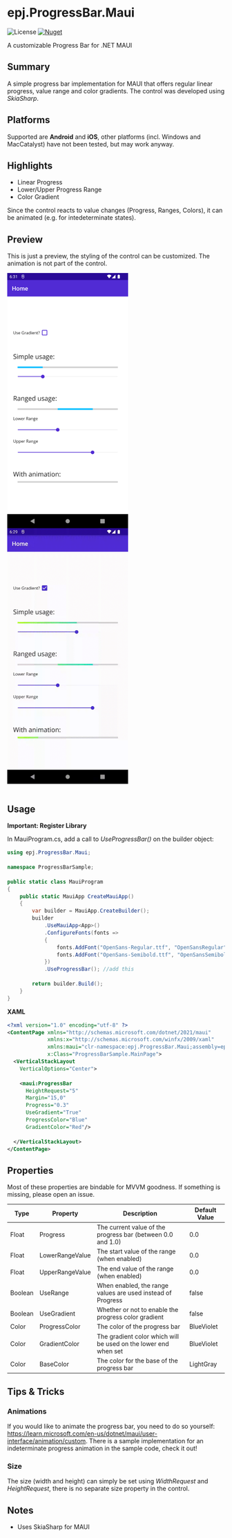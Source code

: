 # epj.ProgressBar.Maui
![License](https://img.shields.io/github/license/ewerspej/epj.ProgressBar.Maui)
[![Nuget](https://img.shields.io/nuget/v/epj.ProgressBar.Maui)](https://www.nuget.org/packages/epj.ProgressBar.Maui/)

A customizable Progress Bar for .NET MAUI

## Summary

A simple progress bar implementation for MAUI that offers regular linear progress, value range and color gradients. The control was developed using *SkiaSharp*.

## Platforms

Supported are **Android** and **iOS**, other platforms (incl. Windows and MacCatalyst) have not been tested, but may work anyway.

## Highlights

* Linear Progress
* Lower/Upper Progress Range
* Color Gradient

Since the control reacts to value changes (Progress, Ranges, Colors), it can be animated (e.g. for intedeterminate states).

## Preview

This is just a preview, the styling of the control can be customized. The animation is not part of the control.
<div>
    <img align="top" src="sample0.png" width="280"/>
    <img align="top" src="sample2.gif" width="280"/>
</div>
<br/>

## Usage

**Important: Register Library**

In MauiProgram.cs, add a call to *UseProgressBar()* on the builder object:

```c#
using epj.ProgressBar.Maui;

namespace ProgressBarSample;

public static class MauiProgram
{
    public static MauiApp CreateMauiApp()
    {
        var builder = MauiApp.CreateBuilder();
        builder
            .UseMauiApp<App>()
            .ConfigureFonts(fonts =>
            {
                fonts.AddFont("OpenSans-Regular.ttf", "OpenSansRegular");
                fonts.AddFont("OpenSans-Semibold.ttf", "OpenSansSemibold");
            })
            .UseProgressBar(); //add this

        return builder.Build();
    }
}

```

**XAML**

```xml
<?xml version="1.0" encoding="utf-8" ?>
<ContentPage xmlns="http://schemas.microsoft.com/dotnet/2021/maui"
             xmlns:x="http://schemas.microsoft.com/winfx/2009/xaml"
             xmlns:maui="clr-namespace:epj.ProgressBar.Maui;assembly=epj.ProgressBar.Maui"
             x:Class="ProgressBarSample.MainPage">
  <VerticalStackLayout
    VerticalOptions="Center">

    <maui:ProgressBar
      HeightRequest="5"
      Margin="15,0"
      Progress="0.3"
      UseGradient="True"
      ProgressColor="Blue"
      GradientColor="Red"/>
    
  </VerticalStackLayout>
</ContentPage>
```

## Properties

Most of these properties are bindable for MVVM goodness. If something is missing, please open an issue.

| Type       | Property             | Description                                                             | Default Value |
|------------|----------------------|-------------------------------------------------------------------------|---------------|
| Float      | Progress             | The current value of the progress bar (between 0.0 and 1.0)             | 0.0           |
| Float      | LowerRangeValue      | The start value of the range (when enabled)                             | 0.0           |
| Float      | UpperRangeValue      | The end value of the range (when enabled)                               | 0.0           |
| Boolean    | UseRange             | When enabled, the range values are used instead of Progress             | false         |
| Boolean    | UseGradient          | Whether or not to enable the progress color gradient                    | false         |
| Color      | ProgressColor        | The color of the progress bar                                           | BlueViolet    |
| Color      | GradientColor        | The gradient color which will be used on the lower end when set         | BlueViolet    |
| Color      | BaseColor            | The color for the base of the progress bar                              | LightGray     |


## Tips & Tricks

### Animations ###
If you would like to animate the progress bar, you need to do so yourself: https://learn.microsoft.com/en-us/dotnet/maui/user-interface/animation/custom.
There is a sample implementation for an indeterminate progress animation in the sample code, check it out!

### Size ###
The size (width and height) can simply be set using *WidthRequest* and *HeightRequest*, there is no separate size property in the control.


## Notes
* Uses SkiaSharp for MAUI

